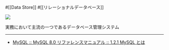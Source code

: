 #[[Data Store]] #[[リレーショナルデータベース]]

![](https://www.mysql.com/common/logos/logo-mysql-170x115.png)

実務において主流の一つであるデータベース管理システム

---

- [MySQL :: MySQL 8.0 リファレンスマニュアル :: 1.2.1 MySQL とは](https://dev.mysql.com/doc/refman/8.0/ja/what-is-mysql.html)